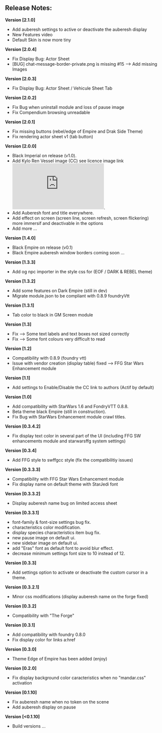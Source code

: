 ## Release Notes:
**Version [2.1.0]**
* Add auberesh settings to active or deactivate the auberesh display
* New Features video
* Default Skin is now more tiny

**Version [2.0.4]**
* Fix Display Bug: Actor Sheet
* [BUG] chat-message-border-private.png is missing #15 --> Add missing Images 

**Version [2.0.3]**
* Fix Display Bug: Actor Sheet / Vehicule Sheet Tab 

**Version [2.0.2]**
* Fix Bug when uninstall module and loss of pause image
* Fix Compendium browsing unreadable

**Version [2.0.1]**
* Fix missing buttons (rebel/edge of Empire and Drak Side Theme)
* Fix rendering actor sheet v1 (tab button)

**Version [2.0.0]**
* Black Imperial on release (v1.0).
* Add Kylo Ren Vessel image (CC) see licence image link ![](https://github.com/prolice/swffgUI-cc/blob/swffgUI-cc/ImagesLicences.md).
* Add Auberesh font and title everywhere.
* Add effect on screen (screen line, screen refresh, screen flickering) more immersif and deactivable in the options
* Add more ...

**Version [1.4.0]**
* Black Empire on release (v0.1)
* Black Empire auberesh window borders coming soon ...

**Version [1.3.3]**
* Add og npc importer in the style css for (EOF / DARK & REBEL theme)

**Version [1.3.2]**
* Add some features on Dark Empire (still in dev)
* Migrate module.json to be compliant with 0.8.9 foundryVtt 

**Version [1.3.1]**
* Tab color to black in GM Screen module

**Version [1.3]**
* Fix --> Some text labels and text boxes not sized correctly
* Fix --> Some font colours very difficult to read

**Version [1.2]**
* Compatibility with 0.8.9 (foundry vtt)
* Issue with vendor creation (display table) fixed --> FFG Star Wars Enhancement module

**Version [1.1]**
* Add settings to Enable/Disable the CC link to authors (Actif by default)

**Version [1.0]**
* Add compatibility with StarWars 1.6 and FondryVTT 0.8.8.
* Beta theme black Empire (still in construction).
* Fix Bug with StarWars Enhancement module crawl titles.

**Version [0.3.4.2]**
* Fix display text color in several part of the UI (including FFG SW enhancements module and starwarsffg system settings)

**Version [0.3.4]**
* Add FFG style to swffgcc style (fix the compatibilitiy issues)

**Version [0.3.3.3]**
* Compatibility with FFG Star Wars Enhancement module
* Fix display name on default theme with StarJedi font

**Version [0.3.3.2]**
* Display auberesh name bug on limited access sheet

**Version [0.3.3.1]**
* font-family & font-size settings bug fix.
* characteristics color modification.
* display species characteristics item bug fix.
* new pause image on default ui.
* new sidebar image on default ui.
* add "Eras" font as default font to avoid blur effect.
* decrease minimum settings font size to 10 instead of 12.

**Version [0.3.3]**
* Add settings option to activate or deactivate the custom cursor in a theme.

**Version [0.3.2.1]**
* Minor css modifications (display auberesh name on the forge fixed)

**Version [0.3.2]**
* Compatibility with "The Forge"

**Version [0.3.1]**
* Add compatibility with foundry 0.8.0
* Fix display color for links a:href

**Version [0.3.0]**
* Theme Edge of Empire has been added (enjoy)

**Version [0.2.0]**
* Fix display background color caracteristics when no "mandar.css" activation

**Version [0.1.10]**
* Fix auberesh name when no token on the scene
* Add auberesh display on pause

**Version [<0.1.10]**
* Build versions ...
